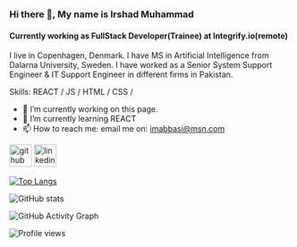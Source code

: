 ### Hi there 👋, My name is Irshad Muhammad
#### Currently working as FullStack Developer(Trainee) at Integrify.io(remote)


I live in Copenhagen, Denmark.
I have MS in Artificial Intelligence from Dalarna University, Sweden.
I have worked as a Senior System Support Engineer & IT Support Engineer in different firms in Pakistan.


Skills:   REACT / JS / HTML / CSS /

- 🔭 I’m currently working on this page. 
- 🌱 I’m currently learning REACT 
- 📫 How to reach me: email me on: imabbasi@msn.com 


[<img src='https://cdn.jsdelivr.net/npm/simple-icons@3.0.1/icons/github.svg' alt='github' height='40'>](https://github.com/im-irshad)  [<img src='https://cdn.jsdelivr.net/npm/simple-icons@3.0.1/icons/linkedin.svg' alt='linkedin' height='40'>](https://www.linkedin.com/in/irshad-muhammad-8a57a028//)  

[![Top Langs](https://github-readme-stats.vercel.app/api/top-langs/?username=im-irshad)](https://github.com/anuraghazra/github-readme-stats)

![GitHub stats](https://github-readme-stats.vercel.app/api?username=im-irshad&show_icons=true&count_private=true)  

![GitHub Activity Graph](https://activity-graph.herokuapp.com/graph?username=im-irshad)  

![Profile views](https://gpvc.arturio.dev/im-irshad)  

